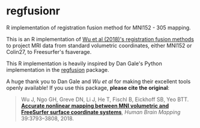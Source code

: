 # regfusionr
R implementation of registration fusion method for MNI152 - 305 mapping.

This is an R implementation of [Wu et al (2018)'s registration fusion methods](https://onlinelibrary.wiley.com/doi/full/10.1002/hbm.24213) to project MRI data from standard volumetric coordinates, either MNI152 or Colin27, to Freesurfer's fsaverage.

This R implementation is heavily inspired by Dan Gale's Python implementation in the [regfusion](https://github.com/danjgale/reg-fusion) package.

A huge thank you to Dan Gale and  *Wu et al* for making their excellent tools openly available! If you use this package, **please cite the original**:

>Wu J, Ngo GH, Greve DN, Li J, He T, Fischl B, Eickhoff SB, Yeo BTT. [**Accurate nonlinear mapping between MNI volumetric and FreeSurfer surface coordinate systems**](http://people.csail.mit.edu/ythomas/publications/2018VolSurfMapping-HBM.pdf), *Human Brain Mapping* 39:3793–3808, 2018.


   
